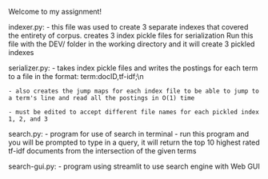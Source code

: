 Welcome to my assignment!

indexer.py:
    - this file was used to create 3 separate indexes that covered the entirety of corpus.
    creates 3 index pickle files for serialization
    Run this file with the DEV/ folder in the working directory and it will create 3 pickled indexes
    

serializer.py:
    - takes index pickle files and writes the postings for each term to a file in the format: 
        term:docID,tf-idf;\n

    - also creates the jump maps for each index file to be able to jump to a term's line and read all the postings in O(1) time

    - must be edited to accept different file names for each pickled index 1, 2, and 3
    

search.py:
    - program for use of search in terminal
    - run this program and you will be prompted to type in a query, it will return the top 10 highest rated tf-idf documents from the intersection of the given terms

search-gui.py:
    - program using streamlit to use search engine with Web GUI